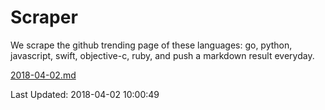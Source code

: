 # Scraper

We scrape the github trending page of these languages: go, python, javascript, swift, objective-c, ruby, and push a markdown result everyday.

[2018-04-02.md](https://github.com/henson/Scraper/blob/master/2018-04-02.md)

Last Updated: 2018-04-02 10:00:49